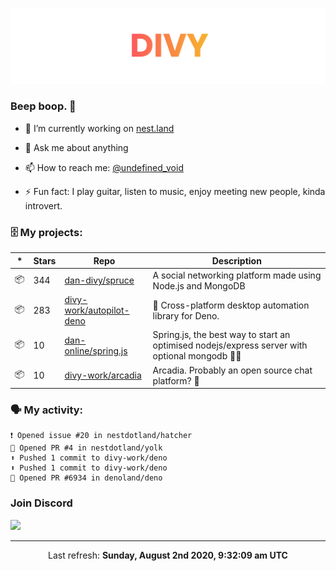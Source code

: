 
![](https://github.com/divy-work/divy-work/raw/master/assets/divy.png)

### Beep boop. 👋

- 🔭 I’m currently working on [nest.land](https://github.com/nestdotland/nest.land)

- 💬 Ask me about anything

- 📫 How to reach me: [@undefined_void](https://instagram.com/divy.exe)

- ⚡ Fun fact: I play guitar, listen to music, enjoy meeting new people, kinda introvert.

### 🗄 My projects:

|*|Stars|Repo|Description|
|---|---|---|---|
| 📦 | 344 | [dan-divy/spruce](https://github.com/dan-divy/spruce) | A social networking platform made using Node.js and MongoDB |
| 📦 | 283 | [divy-work/autopilot-deno](https://github.com/divy-work/autopilot-deno) | :rocket: Cross-platform desktop automation library for Deno. |
| 📦 | 10 | [dan-online/spring.js](https://github.com/dan-online/spring.js) | Spring.js, the best way to start an optimised nodejs/express server with optional mongodb 🍃🌲 |
| 📦 | 10 | [divy-work/arcadia](https://github.com/divy-work/arcadia) | Arcadia. Probably an open source chat platform? :rocket: |

### 🗣 My activity:

```
❗️ Opened issue #20 in nestdotland/hatcher
💪 Opened PR #4 in nestdotland/yolk
⬆️ Pushed 1 commit to divy-work/deno
⬆️ Pushed 1 commit to divy-work/deno
💪 Opened PR #6934 in denoland/deno
```

### Join Discord

[![](https://discordapp.com/api/guilds/715564894904123424/widget.png?style=banner2)](https://discord.gg/uqywa4W)

------------
<p align="center">Last refresh: <b>Sunday, August 2nd 2020, 9:32:09 am UTC</b></p>
